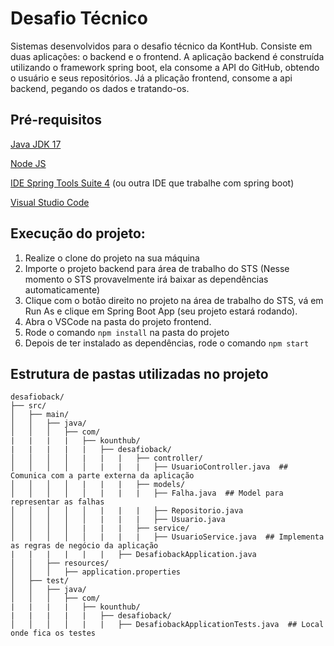 # Desafio Técnico
Sistemas desenvolvidos para o desafio técnico da KontHub.
Consiste em duas aplicações: o backend e o frontend. A aplicação backend é construída utilizando o framework spring boot, ela consome a API do GitHub, obtendo o usuário e seus repositórios. Já a plicação frontend, consome a api backend, pegando os dados e tratando-os.

## Pré-requisitos
[Java JDK 17](https://www.oracle.com/java/technologies/javase/jdk17-archive-downloads.html)

[Node JS](https://nodejs.org/en)

[IDE Spring Tools Suite 4](https://spring.io/tools) (ou outra IDE que trabalhe com spring boot)

[Visual Studio Code](https://code.visualstudio.com/)

## Execução do projeto:
 1. Realize o clone do projeto na sua máquina
 2. Importe o projeto backend para área de trabalho do STS (Nesse momento o STS provavelmente irá baixar as dependências automaticamente)
 3. Clique com o botão direito no projeto na área de trabalho do STS, vá em Run As e clique em Spring Boot App (seu projeto estará rodando).
 4. Abra o VSCode na pasta do projeto frontend.
 5. Rode o comando ```npm install``` na pasta do projeto
 6. Depois de ter instalado as dependências, rode o comando ```npm start```

## Estrutura de pastas utilizadas no projeto
```
desafioback/ 
├── src/
│   ├── main/
│   │   ├── java/
│   │   │   ├── com/
|   |   |   |   ├── kounthub/
|   |   |   |   |   ├── desafioback/
│   │   │   │   |   |   |   ├── controller/
│   │   │   │   │   |   |   |   ├── UsuarioController.java  ## Comunica com a parte externa da aplicação
│   │   │   │   |   |   |   ├── models/
│   │   │   │   │   |   |   |   ├── Falha.java  ## Model para representar as falhas
│   │   │   │   │   |   |   |   ├── Repositorio.java
│   │   │   │   │   |   |   |   ├── Usuario.java
│   │   │   │   |   |   |   ├── service/
│   │   │   │   │   |   |   |   ├── UsuarioService.java  ## Implementa as regras de negócio da aplicação
|   |   |   |   |   |   ├── DesafiobackApplication.java 
│   │   ├── resources/
│   │   │   ├── application.properties
│   ├── test/
│   │   ├── java/
│   │   │   ├── com/
|   |   |   |   ├── kounthub/
|   |   |   |   |   ├── desafioback/
│   │   │   │   |   |   ├── DesafiobackApplicationTests.java  ## Local onde fica os testes
```
